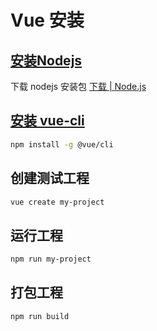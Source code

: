 # Vue 安装



## [安装Nodejs](https://nodejs.org/zh-cn/download/)

下载 nodejs 安装包 [下载 | Node.js](https://nodejs.org/zh-cn/download/)

## [安装 vue-cli](https://cli.vuejs.org/)

```bash
npm install -g @vue/cli
```

## 创建测试工程

```bash
vue create my-project
```

## 运行工程

```bash
npm run my-project
```

## 打包工程

```bash
npm run build
```




